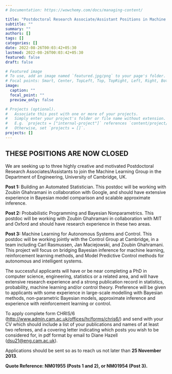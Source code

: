 ```yaml
---
# Documentation: https://wowchemy.com/docs/managing-content/

title: "Postdoctoral Research Associate/Assistant Positions in Machine Learning"
subtitle: ""
summary: ""
authors: []
tags: []
categories: []
date: 2022-08-26T00:03:42+05:30
lastmod: 2022-08-26T00:03:42+05:30
featured: false
draft: false

# Featured image
# To use, add an image named `featured.jpg/png` to your page's folder.
# Focal points: Smart, Center, TopLeft, Top, TopRight, Left, Right, BottomLeft, Bottom, BottomRight.
image:
  caption: ""
  focal_point: ""
  preview_only: false

# Projects (optional).
#   Associate this post with one or more of your projects.
#   Simply enter your project's folder or file name without extension.
#   E.g. `projects = ["internal-project"]` references `content/project/deep-learning/index.md`.
#   Otherwise, set `projects = []`.
projects: []
---
```


##  THESE POSITIONS ARE NOW CLOSED

We are seeking up to three highly creative and motivated Postdoctoral Research Associates/Assistants to join the Machine Learning Group in the Department of Engineering, University of Cambridge, UK.

**Post 1:** Building an Automated Statistician. This postdoc will be working with Zoubin Ghahramani in collaboration with Google, and should have extensive experience in Bayesian model comparison and scalable approximate inference.

**Post 2:** Probabilistic Programming and Bayesian Nonparametrics. This postdoc will be working with Zoubin Ghahramani in collaboration with MIT and Oxford and should have research experience in these two areas.

**Post 3:** Machine Learning for Autonomous Systems and Control. This postdoc will be working jointly with the Control Group at Cambridge, in a team including Carl Rasmussen, Jan Maciejowski, and Zoubin Ghahramani.  This project will focus on bridging Bayesian inference for machine learning, reinforcement learning methods, and Model Predictive Control methods for autonomous and intelligent systems.

The successful applicants will have or be near completing a PhD in computer science, engineering, statistics or a related area, and will have extensive research experience and a strong publication record in statistics, probability, machine learning and/or control theory. Preference will be given to applicants with some experience in large-scale modelling with Bayesian methods, non-parametric Bayesian models, approximate inference and experience with reinforcement learning or control.

To apply complete form CHRIS/6 (http://www.admin.cam.ac.uk/offices/hr/forms/chris6/) and send with your CV which should include a list of your publications and names of at least two referees, and a covering letter indicating which posts you wish to be considered for, in pdf format by email to Diane Hazell (dsu21@eng.cam.ac.uk).

Applications should be sent so as to reach us not later than **25 November 2013**.

**Quote Reference: NM01955 (Posts 1 and 2), or NM01954 (Post 3).**